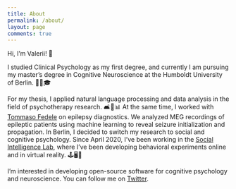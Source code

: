 ```yaml
---
title: About
permalink: /about/
layout: page
comments: true
---
```


Hi, I’m Valerii! 👋

I studied Clinical Psychology as my first degree, and currently I am pursuing my master’s degree in Cognitive Neuroscience at the Humboldt University of Berlin. 🥰🧠🎓

For my thesis, I applied natural language processing and data analysis in the field of psychotherapy research. 🛋💬📊 At the same time, I worked with [Tommaso Fedele](https://github.com/tommytommy81) on epilepsy diagnostics. We analyzed MEG recordings of epileptic patients using machine learning to reveal seizure initialization and propagation. In Berlin, I decided to switch my research to social and cognitive psychology. Since April 2020, I’ve been working in the [Social Intelligence Lab](https://social-intelligence-group.github.io/), where I’ve been developing behavioral experiments online and in virtual reality. 🕹🖥🔮

I’m interested in developing open-source software for cognitive psychology and neuroscience. You can follow me on [Twitter](https://twitter.com/ValeriiChirkov).
